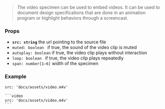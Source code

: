 > The video specimen can be used to embed videos. It can be used to document design specifications that are done in an animation program or highlight behaviors through a screencast.

### Props

- __`src: string`__ the url pointing to the source file
- `muted: boolean ` if true, the sound of the video clip is muted
- `autoplay: boolean` if true, the video clip plays without interaction
- `loop: boolean ` if true, the video clip plays repeatedly
- `span: number[1–6]` width of the specimen

### Example

```video
src: 'docs/assets/video.m4v'
```

````code|lang-javascript
```video
src: 'docs/assets/video.m4v'
```
````

